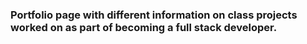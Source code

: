 ### Portfolio page with different information on class projects worked on as part of becoming a full stack developer.
